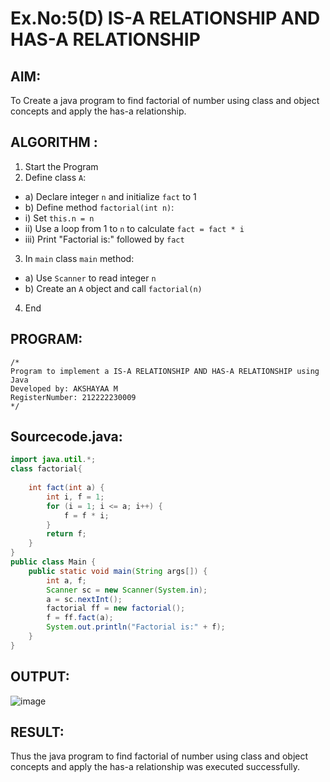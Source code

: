 # Ex.No:5(D) IS-A RELATIONSHIP AND HAS-A RELATIONSHIP
## AIM:
   To Create a java program to find factorial of number using class and object concepts and apply the has-a relationship.
 
## ALGORITHM :
1.	Start the Program
2.	Define class `A`:
-	a) Declare integer `n` and initialize `fact` to 1
-	b) Define method `factorial(int n)`:
-	i) Set `this.n = n`
-	ii) Use a loop from 1 to `n` to calculate `fact = fact * i`
-	iii) Print "Factorial is:" followed by `fact`
3.	In `main` class `main` method:
-	a) Use `Scanner` to read integer `n`
-	b) Create an `A` object and call `factorial(n)`
4.	End

## PROGRAM:
 ```
/*
Program to implement a IS-A RELATIONSHIP AND HAS-A RELATIONSHIP using Java
Developed by: AKSHAYAA M
RegisterNumber: 212222230009 
*/
```

## Sourcecode.java:
```java
import java.util.*;
class factorial{
   
    int fact(int a) {
        int i, f = 1;
        for (i = 1; i <= a; i++) {
            f = f * i;
        }
        return f;
    }
}
public class Main {
    public static void main(String args[]) {
        int a, f;
        Scanner sc = new Scanner(System.in);
        a = sc.nextInt();
        factorial ff = new factorial();
        f = ff.fact(a);
        System.out.println("Factorial is:" + f);
    }
}
```

## OUTPUT:

![image](https://github.com/user-attachments/assets/c1b53d56-f634-4ddd-8aca-331a2baef4be)

## RESULT:
Thus the java program to find factorial of number using class and object concepts and apply the has-a relationship was executed successfully.
